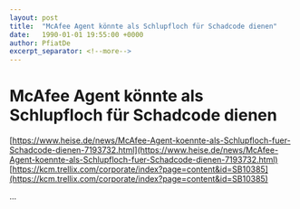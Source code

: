 ```yaml
---
layout: post
title:  "McAfee Agent könnte als Schlupfloch für Schadcode dienen"
date:   1990-01-01 19:55:00 +0000
author: PfiatDe
excerpt_separator: <!--more-->
---
```


# McAfee Agent könnte als Schlupfloch für Schadcode dienen
[https://www.heise.de/news/McAfee-Agent-koennte-als-Schlupfloch-fuer-Schadcode-dienen-7193732.html](https://www.heise.de/news/McAfee-Agent-koennte-als-Schlupfloch-fuer-Schadcode-dienen-7193732.html)
[https://kcm.trellix.com/corporate/index?page=content&id=SB10385](https://kcm.trellix.com/corporate/index?page=content&id=SB10385)

...
<!--more-->
